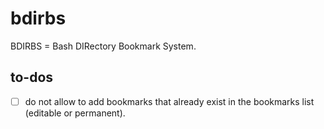 
# bdirbs

BDIRBS = Bash DIRectory Bookmark System.

## to-dos

 - [ ] do not allow to add bookmarks that already exist in the bookmarks list (editable or permanent).
